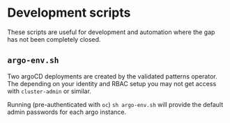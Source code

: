 # Development scripts

These scripts are useful for development and automation where the gap has not been completely closed.

## `argo-env.sh`

Two argoCD deployments are created by the validated patterns operator. The depending on your identity and RBAC setup you may not get access with `cluster-admin` or similar.

Running (pre-authenticated with `oc`) `sh argo-env.sh` will provide the default admin passwords for each argo instance.

